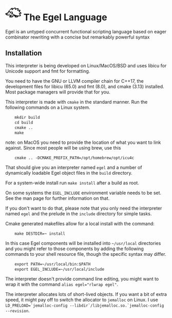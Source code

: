 <img src="contrib/assets/egel-black-white.svg" height="50px"/>  The Egel Language
=================

Egel is an untyped concurrent functional scripting language based on eager
combinator rewriting with a concise but remarkably powerful syntax

Installation
------------

This interpreter is being developed on Linux/MacOS/BSD and uses libicu for 
Unicode support and fmt for formatting. 

You need to have the GNU or LLVM compiler chain for C++17, the development 
files for libicu (65.0) and fmt (8.0), and cmake (3.13) installed. 
Most package managers will provide that for you.

This interpreter is made with `cmake` in the standard manner. Run
the following commands on a Linux system.

```
    mkdir build
    cd build
    cmake ..
    make
```

note: on MacOS you need to provide the location of what you want
to link against. Since most people will be using brew, use this

```
    cmake .. -DCMAKE_PREFIX_PATH=/opt/homebrew/opt/icu4c
```

That should give you an interpreter named `egel`
and a number of dynamically loadable Egel object files in the
`build` directory.

For a system-wide install run `make install` after a build
as root.

On some systems the `EGEL_INCLUDE` environment variable needs to be set.
See the man page for further information on that.

If you don't want to do that, please note that you only need the interpreter
named `egel` and the prelude in the `include` directory for simple tasks.

Cmake generated makefiles allow for a local install with the command:

```
    make DESTDIR=~ install
```

In this case Egel components will be installed into `~/usr/local` directories
and you might refer to those components by adding the following commands
to your shell resource file, though the specific syntax may differ.

```
    export PATH=~/usr/local/bin:$PATH
    export EGEL_INCLUDE=~/usr/local/include
```

The interpreter doesn't provide command line editing, you might
want to wrap it with the command `alias egel="rlwrap egel"`.

The interpreter allocates lots of short-lived objects. If you want
a bit of extra speed, it might pay off to switch the allocator to
`jemalloc` on Linux. I use 
``LD_PRELOAD=`jemalloc-config --libdir`/libjemalloc.so.`jemalloc-config --revision``.
